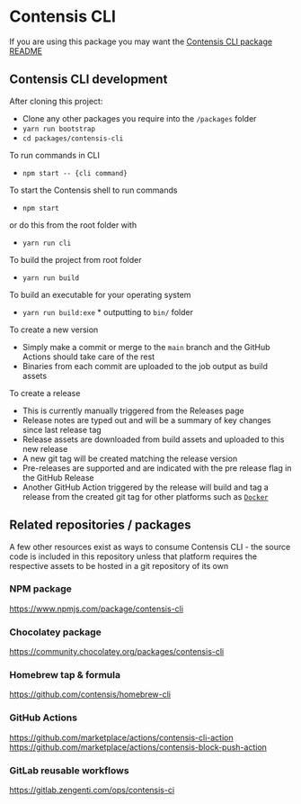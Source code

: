 # Contensis CLI

If you are using this package you may want the [Contensis CLI package README](packages/contensis-cli/README.md)

## Contensis CLI development

After cloning this project:

- Clone any other packages you require into the `/packages` folder
- `yarn run bootstrap`
- `cd packages/contensis-cli`

To run commands in CLI

- `npm start -- {cli command}`

To start the Contensis shell to run commands

- `npm start`

or do this from the root folder with

- `yarn run cli`

To build the project from root folder

- `yarn run build`

To build an executable for your operating system

- `yarn run build:exe` \* outputting to `bin/` folder

To create a new version

- Simply make a commit or merge to the `main` branch and the GitHub Actions should take care of the rest
- Binaries from each commit are uploaded to the job output as build assets

To create a release

- This is currently manually triggered from the Releases page
- Release notes are typed out and will be a summary of key changes since last release tag
- Release assets are downloaded from build assets and uploaded to this new release
- A new git tag will be created matching the release version
- Pre-releases are supported and are indicated with the pre release flag in the GitHub Release
- Another GitHub Action triggered by the release will build and tag a release from the created git tag for other platforms such as [`Docker`](https://github.com/contensis/node-cli/pkgs/container/node-cli%2Fmain%2Fapp/53826128?tag=release)

## Related repositories / packages

A few other resources exist as ways to consume Contensis CLI - the source code is included in this repository unless that platform requires the respective assets to be hosted in a git repository of its own

### NPM package

https://www.npmjs.com/package/contensis-cli

### Chocolatey package

https://community.chocolatey.org/packages/contensis-cli

### Homebrew tap & formula

https://github.com/contensis/homebrew-cli

### GitHub Actions

https://github.com/marketplace/actions/contensis-cli-action
https://github.com/marketplace/actions/contensis-block-push-action

### GitLab reusable workflows

https://gitlab.zengenti.com/ops/contensis-ci
